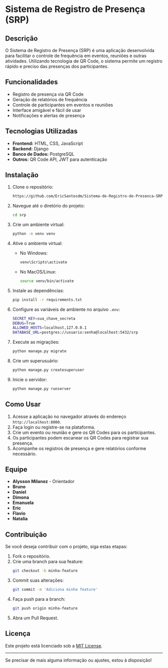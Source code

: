 
# Sistema de Registro de Presença (SRP)

## Descrição

O Sistema de Registro de Presença (SRP) é uma aplicação desenvolvida para facilitar o controle de frequência em eventos, reuniões e outras atividades. Utilizando tecnologia de QR Code, o sistema permite um registro rápido e preciso das presenças dos participantes.

## Funcionalidades

- Registro de presença via QR Code
- Geração de relatórios de frequência
- Controle de participantes em eventos e reuniões
- Interface amigável e fácil de usar
- Notificações e alertas de presença

## Tecnologias Utilizadas

- **Frontend:** HTML, CSS, JavaScript
- **Backend:** Django
- **Banco de Dados:** PostgreSQL
- **Outros:** QR Code API, JWT para autenticação

## Instalação

1. Clone o repositório:
    ```sh
    https://github.com/EricSantosdm/Sistema-de-Registro-de-Presenca-SRP.git
    ```
2. Navegue até o diretório do projeto:
    ```sh
    cd srp
    ```
3. Crie um ambiente virtual:
    ```sh
    python -m venv venv
    ```
4. Ative o ambiente virtual:
    - No Windows:
        ```sh
        venv\Scripts\activate
        ```
    - No MacOS/Linux:
        ```sh
        source venv/bin/activate
        ```

5. Instale as dependências:
    ```sh
    pip install -r requirements.txt
    ```
6. Configure as variáveis de ambiente no arquivo `.env`:
    ```sh
    SECRET_KEY=sua_chave_secreta
    DEBUG=True
    ALLOWED_HOSTS=localhost,127.0.0.1
    DATABASE_URL=postgres://usuario:senha@localhost:5432/srp
    ```
7. Execute as migrações:
    ```sh
    python manage.py migrate
    ```
8. Crie um superusuário:
    ```sh
    python manage.py createsuperuser
    ```
9. Inicie o servidor:
    ```sh
    python manage.py runserver
    ```

## Como Usar

1. Acesse a aplicação no navegador através do endereço `http://localhost:8000`.
2. Faça login ou registre-se na plataforma.
3. Crie um evento ou reunião e gere os QR Codes para os participantes.
4. Os participantes podem escanear os QR Codes para registrar sua presença.
5. Acompanhe os registros de presença e gere relatórios conforme necessário.

## Equipe

- **Alysson Milanez** - Orientador
- **Bruno**
- **Daniel**
- **Dimona**
- **Emanuela**
- **Eric**
- **Flavio**
- **Natalia**

## Contribuição

Se você deseja contribuir com o projeto, siga estas etapas:

1. Fork o repositório.
2. Crie uma branch para sua feature:
    ```sh
    git checkout -b minha-feature
    ```
3. Commit suas alterações:
    ```sh
    git commit -m 'Adiciona minha feature'
    ```
4. Faça push para a branch:
    ```sh
    git push origin minha-feature
    ```
5. Abra um Pull Request.

## Licença

Este projeto está licenciado sob a [MIT License](LICENSE).

---

Se precisar de mais alguma informação ou ajustes, estou à disposição!

